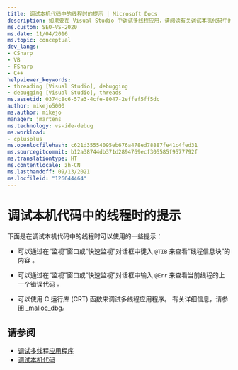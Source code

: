 ```yaml
---
title: 调试本机代码中的线程时的提示 | Microsoft Docs
description: 如果要在 Visual Studio 中调试多线程应用，请阅读有关调试本机代码中的线程的提示列表。
ms.custom: SEO-VS-2020
ms.date: 11/04/2016
ms.topic: conceptual
dev_langs:
- CSharp
- VB
- FSharp
- C++
helpviewer_keywords:
- threading [Visual Studio], debugging
- debugging [Visual Studio], threads
ms.assetid: 0374c8c6-57a3-4cfe-8047-2effef5ff5dc
author: mikejo5000
ms.author: mikejo
manager: jmartens
ms.technology: vs-ide-debug
ms.workload:
- cplusplus
ms.openlocfilehash: c621d35554095eb676a478ed78887fe41c4fed31
ms.sourcegitcommit: b12a38744db371d2894769ecf305585f9577792f
ms.translationtype: HT
ms.contentlocale: zh-CN
ms.lasthandoff: 09/13/2021
ms.locfileid: "126644464"
---
```

# <a name="tips-for-debugging-threads-in-native-code"></a>调试本机代码中的线程时的提示
下面是在调试本机代码中的线程时可以使用的一些提示：

- 可以通过在“监视”窗口或“快速监视”对话框中键入 `@TIB` 来查看“线程信息块”的内容 。

- 可以通过在“监视”窗口或“快速监视”对话框中输入 `@Err` 来查看当前线程的上一个错误代码 。

- 可以使用 C 运行库 (CRT) 函数来调试多线程应用程序。 有关详细信息，请参阅 [_malloc_dbg](/cpp/c-runtime-library/reference/malloc-dbg)。

## <a name="see-also"></a>请参阅
- [调试多线程应用程序](../debugger/debug-multithreaded-applications-in-visual-studio.md)
- [调试本机代码](../debugger/debugging-native-code.md)